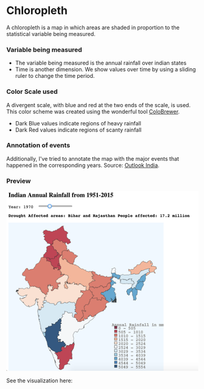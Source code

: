 # Chloropleth

A chloropleth is a map in which areas are shaded in proportion to the statistical variable being measured. 

### Variable being measured

- The variable being measured is the annual rainfall over indian states
- Time is another dimension. We show values over time by using a sliding ruler to change the time period.


### Color Scale used

A divergent scale, with blue and red at the two ends of the scale, is used. This color scheme was created using the wonderful tool [ColoBrewer](http://colorbrewer2.org/). 
- Dark Blue values indicate regions of heavy rainfall 
- Dark Red values indicate regions of scanty rainfall

### Annotation of events

Additionally, I've tried to annotate the map with the major events that happened in the corresponding years. Source: [Outlook India](http://www.outlookindia.com/article/india-the-history-of-drought/209341).


### Preview

![Chloropleth](../img/chloropleth.png)

See the visualization here: 
